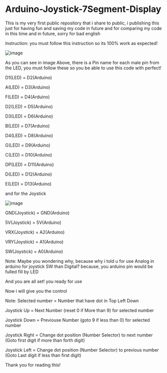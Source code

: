# Arduino-Joystick-7Segment-Display
This is my very first public repository that i share to public, i publishing this just for having fun and saving my code in future and for comparing my code in this time and in future, sorry for bad english

Instruction:
you must follow this instruction so its 100% work as expected!


![image](https://github.com/user-attachments/assets/2513403c-2c8c-4c85-918c-4f33c393273f)

As you can see in image Above, there is a Pin name for each male pin from the LED, you must follow these so you be able to use this code with perfect!

D1(LED) = D2(Arduino)

A(LED) = D3(Arduino)

F(LED) = D4(Arduino)

D2(LED) = D5(Arduino)

D3(LED) = D6(Arduino)

B(LED) = D7(Arduino)

D4(LED) = D8(Arduino)

G(LED) = D9(Arduino)

C(LED) = D10(Arduino)

DP(LED) = D11(Arduino)

D(LED) = D12(Arduino)

E(LED) = D13(Arduino)

and for the Joystick

![image](https://github.com/user-attachments/assets/d0b4c8d2-9ee9-4899-9b5c-7545d5cdae80)

GND(Joystick) = GND(Arduino)

5V(Joystick) = 5V(Arduino)

VRX(Joystick) = A2(Arduino)

VRY(Joystick) = A1(Arduino)

SW(Joystick) = A0(Arduino)

Note: Maybe you wondering why, because why i told u for use Analog in arduino for joystick SW than Digital? because, you arduino pin would be fulled fill by LED

And you are all set! you ready for use

Now i will give you the control

Note: Selected number = Number that have dot in Top Left Down

Joystick Up = Next Number (reset 0 if More than 9) for selected number

Joystick Down = Previouse Number (goto 9 if less than 0) for selected number

Joystick Right = Change dot position (Number Selector) to next number (Goto first digit if more than forth digit)

Joystick Left = Change dot position (Number Selector) to previous number (Goto Last digit if less than first digit)

Thank you for reading this!
